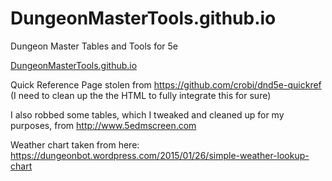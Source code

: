 # DungeonMasterTools.github.io
Dungeon Master Tables and Tools for 5e

[DungeonMasterTools.github.io](DungeonMasterTools.github.io)

Quick Reference Page stolen from https://github.com/crobi/dnd5e-quickref (I need to clean up the the HTML to fully integrate this for sure)

I also  robbed some tables, which I tweaked and cleaned up for my purposes, from http://www.5edmscreen.com

Weather chart taken from here: https://dungeonbot.wordpress.com/2015/01/26/simple-weather-lookup-chart
